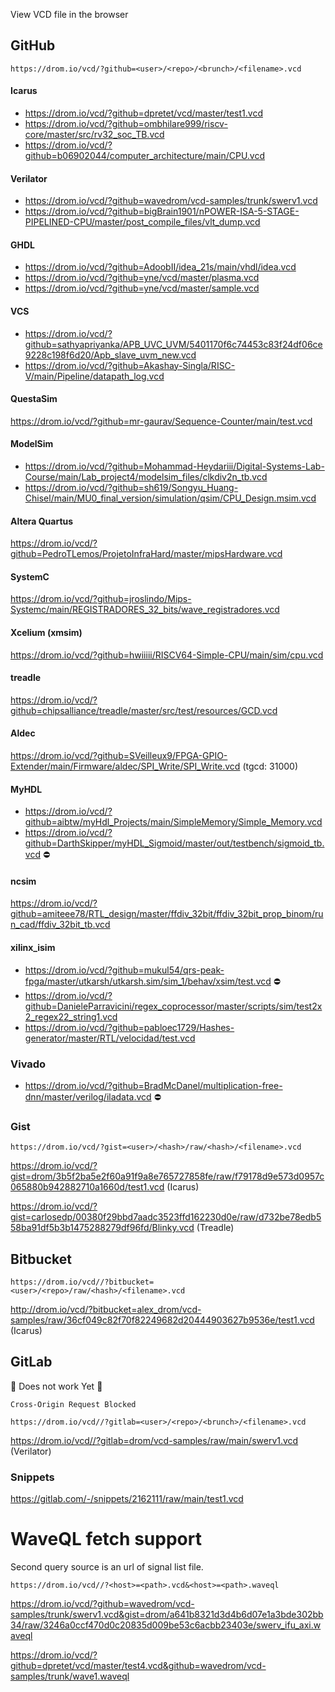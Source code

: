 View VCD file in the browser

## GitHub

`https://drom.io/vcd/?github=<user>/<repo>/<brunch>/<filename>.vcd`

#### Icarus
* https://drom.io/vcd/?github=dpretet/vcd/master/test1.vcd
* https://drom.io/vcd/?github=ombhilare999/riscv-core/master/src/rv32_soc_TB.vcd
* https://drom.io/vcd/?github=b06902044/computer_architecture/main/CPU.vcd

#### Verilator
* https://drom.io/vcd/?github=wavedrom/vcd-samples/trunk/swerv1.vcd
* https://drom.io/vcd/?github=bigBrain1901/nPOWER-ISA-5-STAGE-PIPELINED-CPU/master/post_compile_files/vlt_dump.vcd

#### GHDL
* https://drom.io/vcd/?github=AdoobII/idea_21s/main/vhdl/idea.vcd
* https://drom.io/vcd/?github=yne/vcd/master/plasma.vcd
* https://drom.io/vcd/?github=yne/vcd/master/sample.vcd

#### VCS
* https://drom.io/vcd/?github=sathyapriyanka/APB_UVC_UVM/5401170f6c74453c83f24df06ce9228c198f6d20/Apb_slave_uvm_new.vcd
* https://drom.io/vcd/?github=Akashay-Singla/RISC-V/main/Pipeline/datapath_log.vcd

#### QuestaSim
https://drom.io/vcd/?github=mr-gaurav/Sequence-Counter/main/test.vcd

#### ModelSim
* https://drom.io/vcd/?github=Mohammad-Heydariii/Digital-Systems-Lab-Course/main/Lab_project4/modelsim_files/clkdiv2n_tb.vcd
* https://drom.io/vcd/?github=sh619/Songyu_Huang-Chisel/main/MU0_final_version/simulation/qsim/CPU_Design.msim.vcd

#### Altera Quartus
https://drom.io/vcd/?github=PedroTLemos/ProjetoInfraHard/master/mipsHardware.vcd 

#### SystemC
https://drom.io/vcd/?github=jroslindo/Mips-Systemc/main/REGISTRADORES_32_bits/wave_registradores.vcd 

#### Xcelium (xmsim)
https://drom.io/vcd/?github=hwiiiii/RISCV64-Simple-CPU/main/sim/cpu.vcd 

#### treadle
https://drom.io/vcd/?github=chipsalliance/treadle/master/src/test/resources/GCD.vcd

#### Aldec
https://drom.io/vcd/?github=SVeilleux9/FPGA-GPIO-Extender/main/Firmware/aldec/SPI_Write/SPI_Write.vcd (tgcd: 31000)

#### MyHDL
* https://drom.io/vcd/?github=aibtw/myHdl_Projects/main/SimpleMemory/Simple_Memory.vcd
* https://drom.io/vcd/?github=DarthSkipper/myHDL_Sigmoid/master/out/testbench/sigmoid_tb.vcd ⛔

#### ncsim
https://drom.io/vcd/?github=amiteee78/RTL_design/master/ffdiv_32bit/ffdiv_32bit_prop_binom/run_cad/ffdiv_32bit_tb.vcd

#### xilinx_isim
* https://drom.io/vcd/?github=mukul54/qrs-peak-fpga/master/utkarsh/utkarsh.sim/sim_1/behav/xsim/test.vcd ⛔
* https://drom.io/vcd/?github=DanieleParravicini/regex_coprocessor/master/scripts/sim/test2x2_regex22_string1.vcd
* https://drom.io/vcd/?github=pabloec1729/Hashes-generator/master/RTL/velocidad/test.vcd

### Vivado
* https://drom.io/vcd/?github=BradMcDanel/multiplication-free-dnn/master/verilog/iladata.vcd ⛔

### Gist

`https://drom.io/vcd/?gist=<user>/<hash>/raw/<hash>/<filename>.vcd`

https://drom.io/vcd/?gist=drom/3b5f2ba5e2f60a91f9a8e765727858fe/raw/f79178d9e573d0957c065880b942882710a1660d/test1.vcd (Icarus)

https://drom.io/vcd/?gist=carlosedp/00380f29bbd7aadc3523ffd162230d0e/raw/d732be78edb558ba91df5b3b1475288279df96fd/Blinky.vcd (Treadle)

## Bitbucket

`https://drom.io/vcd//?bitbucket=<user>/<repo>/raw/<hash>/<filename>.vcd`

http://drom.io/vcd/?bitbucket=alex_drom/vcd-samples/raw/36cf049c82f70f82249682d20444903627b9536e/test1.vcd (Icarus)

## GitLab

:construction: Does not work Yet :construction:

`Cross-Origin Request Blocked`

`https://drom.io/vcd//?gitlab=<user>/<repo>/<brunch>/<filename>.vcd`

https://drom.io/vcd//?gitlab=drom/vcd-samples/raw/main/swerv1.vcd (Verilator)

### Snippets

https://gitlab.com/-/snippets/2162111/raw/main/test1.vcd


# WaveQL fetch support

Second query source is an url of signal list file.

`https://drom.io/vcd//?<host>=<path>.vcd&<host>=<path>.waveql`

https://drom.io/vcd/?github=wavedrom/vcd-samples/trunk/swerv1.vcd&gist=drom/a641b8321d3d4b6d07e1a3bde302bb34/raw/3246a0ccf470d0c20835d009be53c6acbb23403e/swerv_ifu_axi.waveql

https://drom.io/vcd/?github=dpretet/vcd/master/test4.vcd&github=wavedrom/vcd-samples/trunk/wave1.waveql
